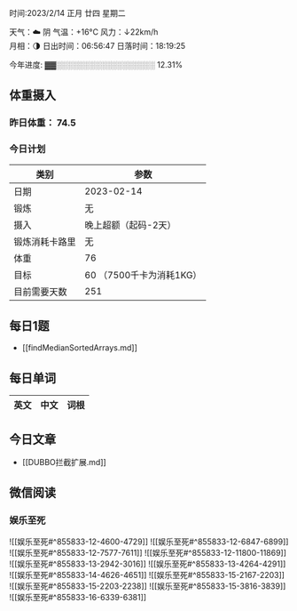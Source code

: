 

时间:2023/2/14 正月 廿四 星期二

天气：☁️   阴 气温：+16°C 风力：↓22km/h  
月相：🌗 日出时间：06:56:47 日落时间：18:19:25

今年进度: ▓▓░░░░░░░░░░░░░░░░░░ 12.31%

## 体重摄入

### 昨日体重： 74.5
### 今日计划
| 类别           | 参数                    |
| -------------- | ----------------------- |
| 日期           | 2023-02-14               |
| 锻炼           |    无           |
| 摄入           | 晚上超额（起码-2天）  |
| 锻炼消耗卡路里 | 无| 
| 体重           |  76                      |
| 目标           | 60      （7500千卡为消耗1KG）                |
| 目前需要天数               |  251                        |



## 每日1题

- [[findMedianSortedArrays.md]]

## 每日单词

| 英文       | 中文       |词根|
| ---------- | ---------- | ---|


## 今日文章

- [[DUBBO拦截扩展.md]]


## 微信阅读

<!-- start of weread -->

### 娱乐至死
![[娱乐至死#^855833-12-4600-4729]]
![[娱乐至死#^855833-12-6847-6899]]
![[娱乐至死#^855833-12-7577-7611]]
![[娱乐至死#^855833-12-11800-11869]]
![[娱乐至死#^855833-13-2942-3016]]
![[娱乐至死#^855833-13-4264-4291]]
![[娱乐至死#^855833-14-4626-4651]]
![[娱乐至死#^855833-15-2167-2203]]
![[娱乐至死#^855833-15-2203-2238]]
![[娱乐至死#^855833-15-3816-3839]]
![[娱乐至死#^855833-16-6339-6381]]

<!-- end of weread -->
